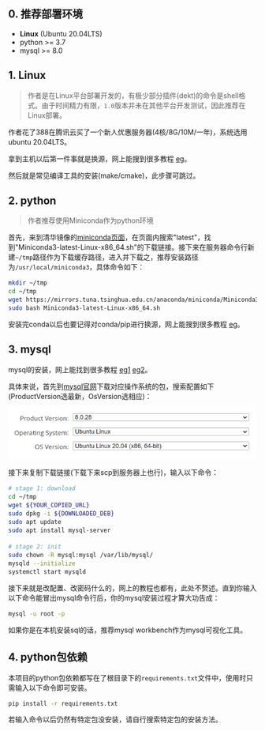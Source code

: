 ## 0. 推荐部署环境
- **Linux** (Ubuntu 20.04LTS)
- python >= 3.7
- mysql >= 8.0

## 1. Linux

> 作者是在Linux平台部署开发的，有极少部分插件(dekt)的命令是shell格式。由于时间精力有限，`1.0`版本并未在其他平台开发测试，因此推荐在Linux部署。

作者花了388在腾讯云买了一个新人优惠服务器(4核/8G/10M/一年)，系统选用ubuntu 20.04LTS。

拿到主机以后第一件事就是换源，网上能搜到很多教程 [eg](https://zhuanlan.zhihu.com/p/421178143)。

然后就是常见编译工具的安装(make/cmake)，此步骤可跳过。

## 2. python

> 作者推荐使用Miniconda作为python环境

首先，来到清华镜像的[miniconda页面](https://mirrors.tuna.tsinghua.edu.cn/anaconda/miniconda/)，在页面内搜索\"latest\"，找到\"Miniconda3-latest-Linux-x86_64.sh\"的下载链接。接下来在服务器命令行新建`~/tmp`路径作为下载缓存路径，进入并下载之，推荐安装路径为`/usr/local/miniconda3`，具体命令如下：

```bash
mkdir ~/tmp
cd ~/tmp
wget https://mirrors.tuna.tsinghua.edu.cn/anaconda/miniconda/Miniconda3-latest-Linux-x86_64.sh
sudo bash Miniconda3-latest-Linux-x86_64.sh
```

安装完conda以后也要记得对conda/pip进行换源，网上能搜到很多教程 [eg](https://zhuanlan.zhihu.com/p/87123943)。

## 3. mysql

mysql的安装，网上能找到很多教程 [eg1](https://cloud.tencent.com/developer/article/1863236) [eg2](https://www.runoob.com/mysql/mysql-install.html)。

具体来说，首先到[mysql官网](https://downloads.mysql.com/archives/community/)下载对应操作系统的包，搜索配置如下(ProductVersion选最新，OsVersion选相应)：

![](../images/mysqlSearch.png)

接下来复制下载链接(下载下来scp到服务器上也行)，输入以下命令：

```bash
# stage 1: download
cd ~/tmp
wget ${YOUR_COPIED_URL}
sudo dpkg -i ${DOWNLOADED_DEB}
sudo apt update
sudo apt install mysql-server

# stage 2: init
sudo chown -R mysql:mysql /var/lib/mysql/
mysqld --initialize
systemctl start mysqld
```

接下来就是改配置、改密码什么的，网上的教程也都有，此处不赘述。直到你输入以下命令能冒出mysql命令行后，你的mysql安装过程才算大功告成：

```bash
mysql -u root -p
```

如果你是在本机安装sql的话，推荐mysql workbench作为mysql可视化工具。

## 4. python包依赖

本项目的python包依赖都写在了根目录下的`requirements.txt`文件中，使用时只需输入以下命令即可安装。

```bash
pip install -r requirements.txt
```

若输入命令以后仍然有特定包没安装，请自行搜索特定包的安装方法。
